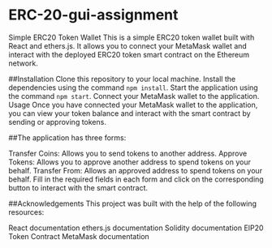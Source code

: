 # ERC-20-gui-assignment
Simple ERC20 Token Wallet
This is a simple ERC20 token wallet built with React and ethers.js. It allows you to connect your MetaMask wallet and interact with the deployed ERC20 token smart contract on the Ethereum network.

##Installation
Clone this repository to your local machine.
Install the dependencies using the command `npm install`.
Start the application using the command `npm start`.
Connect your MetaMask wallet to the application.
Usage
Once you have connected your MetaMask wallet to the application, you can view your token balance and interact with the smart contract by sending or approving tokens.

##The application has three forms:

Transfer Coins: Allows you to send tokens to another address.
Approve Tokens: Allows you to approve another address to spend tokens on your behalf.
Transfer From: Allows an approved address to spend tokens on your behalf.
Fill in the required fields in each form and click on the corresponding button to interact with the smart contract.

##Acknowledgements
This project was built with the help of the following resources:

React documentation
ethers.js documentation
Solidity documentation
EIP20 Token Contract
MetaMask documentation
